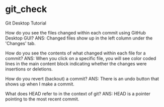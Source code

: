 # git_check
Git Desktop Tutorial

How do you see the files changed within each commit using GitHub Desktop GUI?
ANS: Changed files show up in the left column under the 'Changes' tab.

How do you see the contents of what changed within each file for a commit?
ANS: When you click on a specific file, you will see color coded lines in the main content block indicating whether the changes were insertions or deletions.

How  do you revert (backout) a commit?
ANS: There is an undo button that shows up when I make a commit.

What does HEAD refer to in the context of git?
ANS: HEAD is a pointer pointing to the most recent commit.